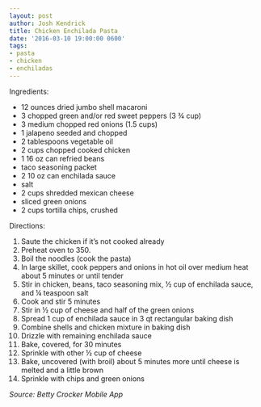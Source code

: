 ```yaml
---
layout: post
author: Josh Kendrick
title: Chicken Enchilada Pasta
date: '2016-03-10 19:00:00 0600'
tags:
- pasta
- chicken
- enchiladas
---
```


Ingredients:
* 12 ounces dried jumbo shell macaroni
* 3 chopped green and/or red sweet peppers (3 ¾ cup)
* 3 medium chopped red onions (1.5 cups)
* 1 jalapeno seeded and chopped
* 2 tablespoons vegetable oil
* 2 cups chopped cooked chicken
* 1 16 oz can refried beans
* taco seasoning packet
* 2 10 oz can enchilada sauce
* salt
* 2 cups shredded mexican cheese
* sliced green onions
* 2 cups tortilla chips, crushed

Directions:
1. Saute the chicken if it’s not cooked already
2. Preheat oven to 350.
3. Boil the noodles (cook the pasta)
4. In large skillet, cook peppers and onions in hot oil over medium heat about 5 minutes or until tender
5. Stir in chicken, beans, taco seasoning mix, ½ cup of enchilada sauce, and ¼ teaspoon salt
6. Cook and stir 5 minutes
7. Stir in ½ cup of cheese and half of the green onions
8. Spread 1 cup of enchilada sauce in 3 qt rectangular baking dish
9. Combine shells and chicken mixture in baking dish
10. Drizzle with remaining enchilada sauce
11. Bake, covered, for 30 minutes
12. Sprinkle with other ½ cup of cheese
13. Bake, uncovered (with broil) about 5 minutes more until cheese is melted and a little brown
14. Sprinkle with chips and green onions

*Source: Betty Crocker Mobile App*